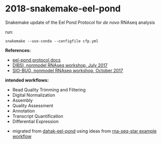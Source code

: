 # 2018-snakemake-eel-pond
Snakemake update of the Eel Pond Protocol for *de novo* RNAseq analysis

run:
```
snakemake --use-conda --configfile cfp.yml
```

**References:** 
* [eel-pond protocol docs](http://eel-pond.readthedocs.io/en/latest/)
* [DIBSI, nonmodel RNAseq workshop, July 2017](http://dibsi-rnaseq.readthedocs.io/en/latest/)
* [SIO-BUG, nonmodel RNAseq workshop, October 2017](http://rnaseq-workshop-2017.readthedocs.io/en/latest/index.html)

**intended workflows:**
  - Read Quality Trimming and Filtering
  - Digital Normalization
  - Assembly
  - Quality Assessment
  - Annotation
  - Transcript Quantification 
  - Differential Expression


* migrated from [dahak-eel-pond](https://github.com/bluegenes/dahak-eel-pond) 
using ideas from [rna-seq-star example workflow](https://github.com/snakemake-workflows/rna-seq-star-deseq2)
